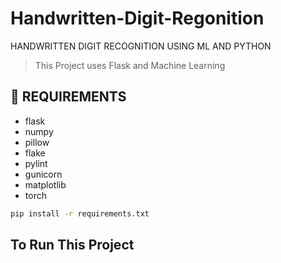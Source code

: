 # Handwritten-Digit-Regonition
HANDWRITTEN DIGIT RECOGNITION USING ML AND PYTHON
> This Project uses Flask and Machine Learning 

## 💾 REQUIREMENTS
+ flask
+ numpy
+ pillow
+ flake
+ pylint
+ gunicorn
+ matplotlib
+ torch
  
```bash
pip install -r requirements.txt
```
<div align="left">
  <h2> To Run This Project </h2>
 </div>

